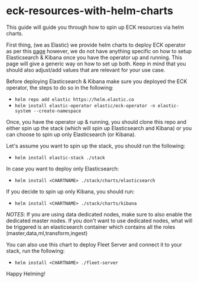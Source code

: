 # eck-resources-with-helm-charts

This guide will guide you through how to spin up ECK resources via helm charts.

First thing, (we as Elastic) we provide helm charts to deploy ECK operator as per this [page](https://github.com/elastic/cloud-on-k8s/tree/master/deploy) however, we do not have anything specific on how to setup Elasticsearch & Kibana once you have the operator up and running. This page will give a generic way on how to set up both. Keep in mind that you should also adjust/add values that are relevant for your use case. 

Before deploying Elasticsearch & Kibana make sure you deployed the ECK operator, the steps to do so in the following:
- `helm repo add elastic https://helm.elastic.co`
- `helm install elastic-operator elastic/eck-operator -n elastic-system --create-namespace`

Once, you have the operator up & running, you should clone this repo and either spin up the stack (which will spin up Elasticsearch and Kibana) or you can choose to spin up only Elasticsearch (or Kibana).

Let's assume you want to spin up the stack, you should run the following:
- `helm install elastic-stack ./stack`

In case you want to deploy only Elasticsearch:
- `helm install <CHARTNAME> ./stack/charts/elasticsearch`

If you decide to spin up only Kibana, you should run:
- `helm install <CHARTNAME> ./stack/charts/kibana`

_NOTES_: If you are using data dedicated nodes, make sure to also enable the dedicated master nodes.
If you don't want to use dedicated nodes, what will be triggered is an elasticsearch container which contains all the roles (master,data,ml,transform,ingest)

You can also use this chart to deploy Fleet Server and connect it to your stack, run the following:
- `helm install <CHARTNAME> ./fleet-server`

Happy Helming!
